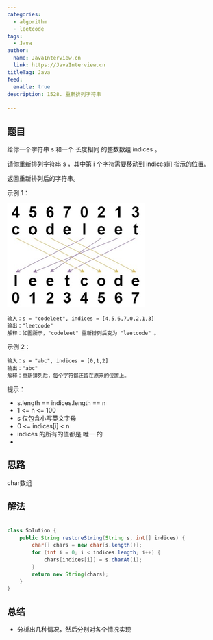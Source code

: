 ```yaml
---
categories:
  - algorithm
  - leetcode
tags:
  - Java
author: 
  name: JavaInterview.cn
  link: https://JavaInterview.cn
titleTag: Java
feed:
  enable: true
description: 1528. 重新排列字符串

---
```


## 题目
给你一个字符串 s 和一个 长度相同 的整数数组 indices 。

请你重新排列字符串 s ，其中第 i 个字符需要移动到 indices[i] 指示的位置。

返回重新排列后的字符串。



示例 1：

![q1.jpg](../../../media/pictures/leetcode/q1.jpg)

    输入：s = "codeleet", indices = [4,5,6,7,0,2,1,3]
    输出："leetcode"
    解释：如图所示，"codeleet" 重新排列后变为 "leetcode" 。
示例 2：

    输入：s = "abc", indices = [0,1,2]
    输出："abc"
    解释：重新排列后，每个字符都还留在原来的位置上。


提示：

* s.length == indices.length == n
* 1 <= n <= 100
* s 仅包含小写英文字母
* 0 <= indices[i] < n
* indices 的所有的值都是 唯一 的
* 


## 思路

char数组

## 解法
```java

class Solution {
    public String restoreString(String s, int[] indices) {
        char[] chars = new char[s.length()];
        for (int i = 0; i < indices.length; i++) {
            chars[indices[i]] = s.charAt(i);
        }
        return new String(chars);
    }
}
```

## 总结

- 分析出几种情况，然后分别对各个情况实现 
